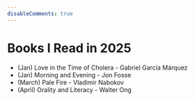 ```yaml
---
disableComments: true
---
```


# Books I Read in 2025


- (Jan) Love in the Time of Cholera - Gabriel García Márquez 
- (Jan) Morning and Evening - Jon Fosse
- (March) Pale Fire - Vladimir Nabokov
- (April) Orality and Literacy - Walter Ong